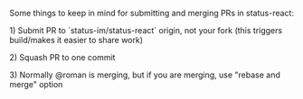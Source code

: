 Some things to keep in mind for submitting and merging PRs in
status-react:

1\) Submit PR to \`status-im/status-react\` origin, not your fork (this
triggers build/makes it easier to share work)

2\) Squash PR to one commit

3\) Normally @roman is merging, but if you are merging, use "rebase and
merge" option